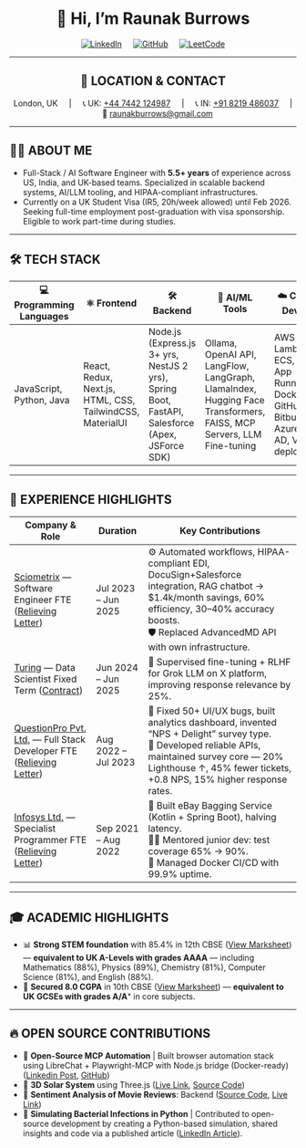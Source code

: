 <div align="center">

# 👋 Hi, I’m Raunak Burrows

[![LinkedIn](https://img.shields.io/badge/-LinkedIn-blue?style=flat-square&logo=linkedin)](https://linkedin.com/in/raunak-burrows) &nbsp;&nbsp;&nbsp;
[![GitHub](https://img.shields.io/badge/-GitHub-black?style=flat-square&logo=github)](https://github.com/burrows99) &nbsp;&nbsp;&nbsp;
[![LeetCode](https://img.shields.io/badge/-LeetCode-FFA116?style=flat-square&logo=leetcode)](https://leetcode.com/u/raunakburrows/)

---

## 📍 LOCATION & CONTACT

London, UK &nbsp;&nbsp;&nbsp; | &nbsp;&nbsp;&nbsp; 📞 UK: [+44 7442 124987](tel:+447442124987) &nbsp;&nbsp;&nbsp; | &nbsp;&nbsp;&nbsp; 📞 IN: [+91 8219 486037](tel:+918219486037) &nbsp;&nbsp;&nbsp; | &nbsp;&nbsp;&nbsp; 📧 raunakburrows@gmail.com

</div>

---

## 👨‍💻 ABOUT ME

- Full-Stack / AI Software Engineer with **5.5+ years** of experience across US, India, and UK-based teams. Specialized in scalable backend systems, AI/LLM tooling, and HIPAA-compliant infrastructures.
- Currently on a UK Student Visa (IR5, 20h/week allowed)
until Feb 2026. Seeking full-time employment post-graduation with visa sponsorship. Eligible to work part-time during studies.

---

## 🛠️ TECH STACK

| 💻 Programming Languages | ⚛️ Frontend                                               | 🛠️ Backend                                                                                     | 🤖 AI/ML Tools                                                                                                      | ☁️ Cloud / DevOps                                                                                          | 🗄️ Databases              | 🧩 Integrations & APIs                           |
| ------------------------ | --------------------------------------------------------- | ----------------------------------------------------------------------------------------------- | ------------------------------------------------------------------------------------------------------------------- | ---------------------------------------------------------------------------------------------------------- | -------------------------- | ------------------------------------------------ |
| JavaScript, Python, Java | React, Redux, Next.js, HTML, CSS, TailwindCSS, MaterialUI | Node.js (Express.js 3+ yrs, NestJS 2 yrs), Spring Boot, FastAPI, Salesforce (Apex, JSForce SDK) | Ollama, OpenAI API, LangFlow, LangGraph, LlamaIndex, Hugging Face Transformers, FAISS, MCP Servers, LLM Fine-tuning | AWS (EC2, Lambda, ECS, EKS, App Runner), Docker, Git, GitHub, Bitbucket, Azure Entra AD, Vercel deployment | PostgreSQL, MySQL, MongoDB | Salesforce, DocuSign API, Stripe, UPI, Bitbucket |


---

## 💼 EXPERIENCE HIGHLIGHTS

| Company & Role                                                                                          | Duration                  | Key Contributions                                                                                                                                                                                                                       |
|-------------------------------------------------------------------------------------------------------|---------------------------|----------------------------------------------------------------------------------------------------------------------------------------------------------------------------------------------------------------------------------------|
| [Sciometrix](https://sciometrix.com) — Software Engineer FTE ([Relieving Letter](https://drive.google.com/file/d/1WErbs1nSxd4TZe9UdrtndT9MPEUpNMDx/view?usp=sharing))                                           | Jul 2023 – Jun 2025       | ⚙️ Automated workflows, HIPAA-compliant EDI, DocuSign+Salesforce integration, RAG chatbot → $1.4k/month savings, 60% efficiency, 30–40% accuracy boosts.<br>🛡️ Replaced AdvancedMD API with own infrastructure.                         |
| [Turing](https://www.turing.com) — Data Scientist Fixed Term ([Contract](https://drive.google.com/file/d/1EBKaDMB8TcWLxmiMYF_yCYTSOFIZ9ZHV/view?usp=sharing))                                           | Jun 2024 – Jun 2025       | 🤖 Supervised fine-tuning + RLHF for Grok LLM on X platform, improving response relevance by 25%.                                                                                                                                       |
| [QuestionPro Pvt. Ltd.](https://www.questionpro.com) — Full Stack Developer FTE ([Relieving Letter](https://drive.google.com/file/d/1ChjryCJHe-3Ys25Nx1F5otmmPbVx6yQ9/view?usp=sharing))                        | Aug 2022 – Jul 2023       | 🐞 Fixed 50+ UI/UX bugs, built analytics dashboard, invented “NPS + Delight” survey type.<br>🔗 Developed reliable APIs, maintained survey core — 20% Lighthouse ↑, 45% fewer tickets, +0.8 NPS, 15% higher response rates.              |
| [Infosys Ltd.](https://www.infosys.com) — Specialist Programmer FTE ([Relieving Letter](https://drive.google.com/file/d/1zaYFpfwA60RScM3I1pGkZFvuGVs8_klR/view?usp=sharing))                                    | Sep 2021 – Aug 2022       | 🚀 Built eBay Bagging Service (Kotlin + Spring Boot), halving latency.<br>🧑‍🏫 Mentored junior dev: test coverage 65% → 90%.<br>🐳 Managed Docker CI/CD with 99.9% uptime.                                                                   |

---

## 🎓 ACADEMIC HIGHLIGHTS

- 📊 **Strong STEM foundation** with 85.4% in 12th CBSE ([View Marksheet](https://drive.google.com/file/d/1P5O4wUi1EOmlxBjI9EyUuRhPeSHD_7ZY/view)) — **equivalent to UK A-Levels with grades AAAA** — including Mathematics (88%), Physics (89%), Chemistry (81%), Computer Science (81%), and English (88%).  
- 🎯 **Secured 8.0 CGPA** in 10th CBSE ([View Marksheet](https://drive.google.com/file/d/1Er4Xx8Kq_pB38X3aZjh5Nc9xO2nprPGs/view)) — **equivalent to UK GCSEs with grades A/A⁺** in core subjects.

---

## 🔥 OPEN SOURCE CONTRIBUTIONS

- 🤖 **Open-Source MCP Automation** | Built browser automation stack using LibreChat + Playwright-MCP with Node.js bridge (Docker-ready) ([Linkedin Post](https://www.linkedin.com/feed/update/urn:li:activity:7356798113082224642/), [GitHub](https://github.com/burrows99/LibreChat))
- 🌌 **3D Solar System** using Three.js ([Live Link](https://solar-system-engine.onrender.com/), [Source Code](https://github.com/burrows99/solar_system))  
- 🎥 **Sentiment Analysis of Movie Reviews**: Backend ([Source Code](https://github.com/burrows99/elastiq-backend), [Live Link](https://elastiq-backend.onrender.com/))  
- 🦠 **Simulating Bacterial Infections in Python** | Contributed to open-source development by creating a Python-based simulation, shared insights and code via a published article ([LinkedIn Article](https://www.linkedin.com/pulse/simulating-bacterial-infections-python-my-experience-surrey-burrows-xsuwf/?trackingId=Okbck%2FvgRxm0bm6e2Nc6Nw%3D%3D)).
